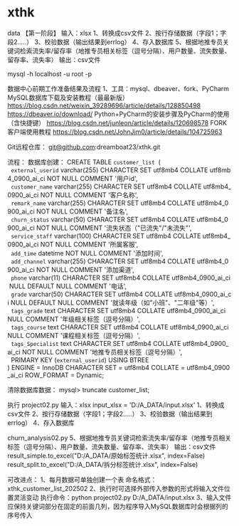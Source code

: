 # xthk
data
【第一阶段】
输入：xlsx
1、转换成csv文件
2、按行存储数据（字段1；字段2.....）
3、校验数据（输出结果到errlog）
4、存入数据库
5、根据地推专员关键词检索流失率/留存率（地推专员相关标签（逗号分隔）、用户数量、流失数量、留存率、流失率）
输出：csv文件

mysql -h localhost -u root -p 

数据中心前期工作准备结果及流程
1、工具：mysql、dbeaver、fork、PyCharm
MySQL数据库下载及安装教程（最最新版）
https://blog.csdn.net/weixin_39289696/article/details/128850498
https://dbeaver.io/download/
Python+PyCharm的安装步骤及PyCharm的使用（含快捷键）
https://blog.csdn.net/junleon/article/details/120698578
FORK客户端使用教程
https://blog.csdn.net/JohnJim0/article/details/104725963

Git远程仓库：
git@github.com:dreamboat23/xthk.git

流程：
数据库创建：
CREATE TABLE `customer_list`  (
  `external_userid` varchar(255) CHARACTER SET utf8mb4 COLLATE utf8mb4_0900_ai_ci NOT NULL COMMENT '用户id',
  `customer_name` varchar(255) CHARACTER SET utf8mb4 COLLATE utf8mb4_0900_ai_ci NOT NULL COMMENT '客户名称',
  `remark_name` varchar(255) CHARACTER SET utf8mb4 COLLATE utf8mb4_0900_ai_ci NOT NULL COMMENT '备注名',
  `churn_status` varchar(50) CHARACTER SET utf8mb4 COLLATE utf8mb4_0900_ai_ci NOT NULL COMMENT '流失状态（\"已流失\"/\"未流失\"',
  `service_staff` varchar(100) CHARACTER SET utf8mb4 COLLATE utf8mb4_0900_ai_ci NOT NULL COMMENT '所属客服',
  `add_time` datetime NOT NULL COMMENT '添加时间',
  `add_channel` varchar(255) CHARACTER SET utf8mb4 COLLATE utf8mb4_0900_ai_ci NOT NULL COMMENT '添加渠道',
  `phone` varchar(11) CHARACTER SET utf8mb4 COLLATE utf8mb4_0900_ai_ci NULL DEFAULT NULL COMMENT '电话',
  `grade` varchar(50) CHARACTER SET utf8mb4 COLLATE utf8mb4_0900_ai_ci NULL DEFAULT NULL COMMENT '就读年级（如\"小班\"、\"二年级\"等）',
  `tags_grade` text CHARACTER SET utf8mb4 COLLATE utf8mb4_0900_ai_ci NULL COMMENT '年级相关标签（逗号分隔）',
  `tags_course` text CHARACTER SET utf8mb4 COLLATE utf8mb4_0900_ai_ci NULL COMMENT '课程相关标签（逗号分隔）',
  `tags_Specialist` text CHARACTER SET utf8mb4 COLLATE utf8mb4_0900_ai_ci NOT NULL COMMENT '地推专员相关标签（逗号分隔）',
  PRIMARY KEY (`external_userid`) USING BTREE
) ENGINE = InnoDB CHARACTER SET = utf8mb4 COLLATE = utf8mb4_0900_ai_ci ROW_FORMAT = Dynamic;

清除数据库数据：
mysql> truncate customer_list;

执行
project02.py
输入：xlsx
input_xlsx = 'D:/A_DATA/input.xlsx'
1、转换成csv文件
2、按行存储数据（字段1；字段2.....）
3、校验数据（输出结果到errlog）
4、存入数据库

churn_analysis02.py
5、根据地推专员关键词检索流失率/留存率（地推专员相关标签（逗号分隔）、用户数量、流失数量、留存率、流失率）
输出：csv文件
result_simple.to_excel("D:/A_DATA/原始标签统计.xlsx", index=False)
result_split.to_excel("D:/A_DATA/拆分标签统计.xlsx", index=False)


可改进点：
1、每月数据可单独创建一个表
命名格式：xthk_customer_list_202502
2、执行时可选择外部传入参数的形式将输入文件位置灵活变动
执行命令：python project02.py D:/A_DATA/input.xlsx
3、输入文件应保持关键词部分在固定的前面几列，因为程序导入MySQL数据库时会根据列的序号传入